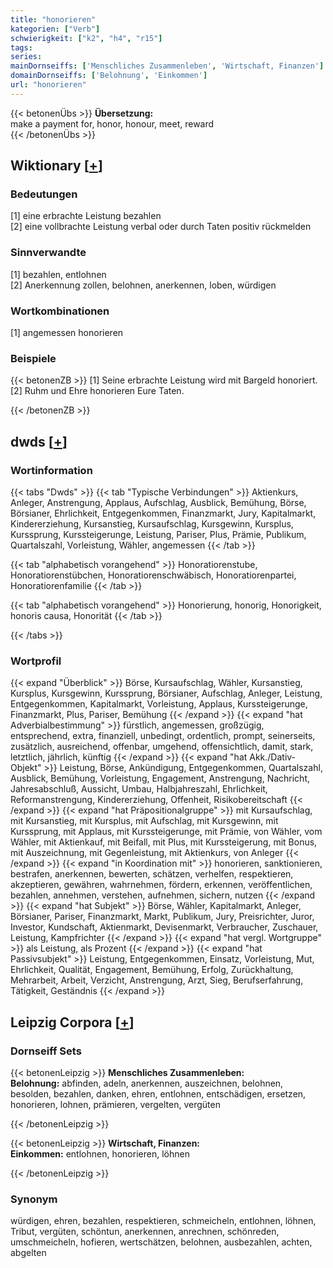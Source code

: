 ```yaml
---
title: "honorieren"
kategorien: ["Verb"]
schwierigkeit: ["k2", "h4", "r15"]
tags:
series:
mainDornseiffs: ['Menschliches Zusammenleben', 'Wirtschaft, Finanzen']
domainDornseiffs: ['Belohnung', 'Einkommen']
url: "honorieren"
---
```


{{< betonenÜbs >}}
**Übersetzung:**  
make a payment for, honor, honour, meet, reward  
{{< /betonenÜbs >}}

## Wiktionary [[+](https://de.wiktionary.org/wiki/honorieren)]

### Bedeutungen
[1] eine erbrachte Leistung bezahlen  
[2] eine vollbrachte Leistung verbal oder durch Taten positiv rückmelden  

### Sinnverwandte
[1] bezahlen, entlohnen  
[2] Anerkennung zollen, belohnen, anerkennen, loben, würdigen  

### Wortkombinationen
[1] angemessen honorieren  

### Beispiele
{{< betonenZB >}}
[1] Seine erbrachte Leistung wird mit Bargeld honoriert.  
[2] Ruhm und Ehre honorieren Eure Taten.  

{{< /betonenZB >}}


## dwds [[+](https://www.dwds.de/wb/honorieren)]

### Wortinformation
{{< tabs "Dwds" >}}
{{< tab "Typische Verbindungen" >}}
Aktienkurs, Anleger, Anstrengung, Applaus, Aufschlag, Ausblick, Bemühung, Börse, Börsianer, Ehrlichkeit, Entgegenkommen, Finanzmarkt, Jury, Kapitalmarkt, Kindererziehung, Kursanstieg, Kursaufschlag, Kursgewinn, Kursplus, Kurssprung, Kurssteigerunge, Leistung, Pariser, Plus, Prämie, Publikum, Quartalszahl, Vorleistung, Wähler, angemessen
{{< /tab >}}

{{< tab "alphabetisch vorangehend" >}}
Honoratiorenstube, Honoratiorenstübchen, Honoratiorenschwäbisch, Honoratiorenpartei, Honoratiorenfamilie
{{< /tab >}}

{{< tab "alphabetisch vorangehend" >}}
Honorierung, honorig, Honorigkeit, honoris causa, Honorität
{{< /tab >}}

{{< /tabs >}}

### Wortprofil
{{< expand "Überblick" >}} Börse, Kursaufschlag, Wähler, Kursanstieg, Kursplus, Kursgewinn, Kurssprung, Börsianer, Aufschlag, Anleger, Leistung, Entgegenkommen, Kapitalmarkt, Vorleistung, Applaus, Kurssteigerunge, Finanzmarkt, Plus, Pariser, Bemühung {{< /expand >}}
{{< expand "hat Adverbialbestimmung" >}} fürstlich, angemessen, großzügig, entsprechend, extra, finanziell, unbedingt, ordentlich, prompt, seinerseits, zusätzlich, ausreichend, offenbar, umgehend, offensichtlich, damit, stark, letztlich, jährlich, künftig {{< /expand >}}
{{< expand "hat Akk./Dativ-Objekt" >}} Leistung, Börse, Ankündigung, Entgegenkommen, Quartalszahl, Ausblick, Bemühung, Vorleistung, Engagement, Anstrengung, Nachricht, Jahresabschluß, Aussicht, Umbau, Halbjahreszahl, Ehrlichkeit, Reformanstrengung, Kindererziehung, Offenheit, Risikobereitschaft {{< /expand >}}
{{< expand "hat Präpositionalgruppe" >}} mit Kursaufschlag, mit Kursanstieg, mit Kursplus, mit Aufschlag, mit Kursgewinn, mit Kurssprung, mit Applaus, mit Kurssteigerunge, mit Prämie, von Wähler, vom Wähler, mit Aktienkauf, mit Beifall, mit Plus, mit Kurssteigerung, mit Bonus, mit Auszeichnung, mit Gegenleistung, mit Aktienkurs, von Anleger {{< /expand >}}
{{< expand "in Koordination mit" >}} honorieren, sanktionieren, bestrafen, anerkennen, bewerten, schätzen, verhelfen, respektieren, akzeptieren, gewähren, wahrnehmen, fördern, erkennen, veröffentlichen, bezahlen, annehmen, verstehen, aufnehmen, sichern, nutzen {{< /expand >}}
{{< expand "hat Subjekt" >}} Börse, Wähler, Kapitalmarkt, Anleger, Börsianer, Pariser, Finanzmarkt, Markt, Publikum, Jury, Preisrichter, Juror, Investor, Kundschaft, Aktienmarkt, Devisenmarkt, Verbraucher, Zuschauer, Leistung, Kampfrichter {{< /expand >}}
{{< expand "hat vergl. Wortgruppe" >}} als Leistung, als Prozent {{< /expand >}}
{{< expand "hat Passivsubjekt" >}} Leistung, Entgegenkommen, Einsatz, Vorleistung, Mut, Ehrlichkeit, Qualität, Engagement, Bemühung, Erfolg, Zurückhaltung, Mehrarbeit, Arbeit, Verzicht, Anstrengung, Arzt, Sieg, Berufserfahrung, Tätigkeit, Geständnis {{< /expand >}}

## Leipzig Corpora [[+](https://corpora.uni-leipzig.de/en/res?word=honorieren&corpusId=deu_newscrawl-public_2018)]

### Dornseiff Sets
{{< betonenLeipzig >}}
**Menschliches Zusammenleben:**  
**Belohnung:** abfinden, adeln, anerkennen, auszeichnen, belohnen, besolden, bezahlen, danken, ehren, entlohnen, entschädigen, ersetzen, honorieren, lohnen, prämieren, vergelten, vergüten  

{{< /betonenLeipzig >}}


{{< betonenLeipzig >}}
**Wirtschaft, Finanzen:**  
**Einkommen:** entlohnen, honorieren, löhnen  

{{< /betonenLeipzig >}}

### Synonym
würdigen, ehren, bezahlen, respektieren, schmeicheln, entlohnen, löhnen, Tribut, vergüten, schöntun, anerkennen, anrechnen, schönreden, umschmeicheln, hofieren, wertschätzen, belohnen, ausbezahlen, achten, abgelten


